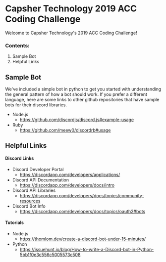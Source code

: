 # Capsher Technology 2019 ACC Coding Challenge

Welcome to Capsher Technology's 2019 ACC Coding Challenge!

### Contents:
1. Sample Bot
2. Helpful Links


## Sample Bot
We've included a simple bot in python to get you started with understanding the general pattern of how a bot should work. If you prefer a different language, here are some links to other github repositories that have sample bots for their discord libraries.

* Node.js
  * https://github.com/discordjs/discord.js#example-usage
* Ruby
  * https://github.com/meew0/discordrb#usage

## Helpful Links

#### Discord Links
* Discord Developer Portal
  * https://discordapp.com/developers/applications/
* Discord API Documentation
  * https://discordapp.com/developers/docs/intro
* Discord API Libraries
  * https://discordapp.com/developers/docs/topics/community-resources
* Discord Bot Info
  * https://discordapp.com/developers/docs/topics/oauth2#bots

#### Tutorials
* Node.js
  * https://thomlom.dev/create-a-discord-bot-under-15-minutes/
* Python
  * https://issuehunt.io/blog/How-to-write-a-Discord-bot-in-Python-5bb1f0e3c556c5005573c508
